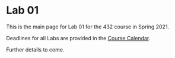 # Lab 01 

This is the main page for Lab 01 for the 432 course in Spring 2021.

Deadlines for all Labs are provided in the [Course Calendar](https://thomaselove.github.io/432/calendar.html).

Further details to come.

